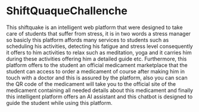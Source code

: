 # ShiftQuaqueChallenche
This shiftquake is an intelligent web platform that were designed to take care of students that suffer from stress, it is in two words a stress manager so basicly this platform affords many services to students such as scheduling his activities, detecting his fatigue and stress level consequently it offers to him activities to relax such as meditation, yoga and it carries him during these activities offering him a detailed guide etc. Furthermore, this platform offers to the student an official medicament marketplace that the student can access to order a medicament of course after making him in touch with a doctor and this is assured by the platform, also you can scan the QR code of the medicament will take you to the official site of the medicament containing all needed details about this medicament and finally this intelligent platform offers an AI assistant and this chatbot is designed to guide the student while using this platform.
